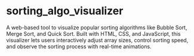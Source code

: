 # sorting_algo_visualizer
A web-based tool to visualize popular sorting algorithms like Bubble Sort, Merge Sort, and Quick Sort. Built with HTML, CSS, and JavaScript, this visualizer lets users interactively adjust array sizes, control sorting speed, and observe the sorting process with real-time animations. 

